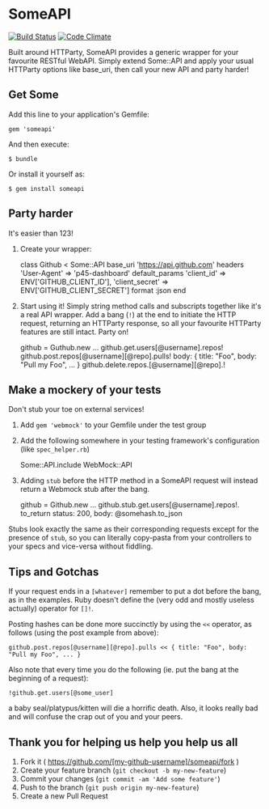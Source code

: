# SomeAPI
[![Build Status](https://travis-ci.org/jellymann/someapi.svg?branch=master)](https://travis-ci.org/jellymann/someapi)
[![Code Climate](https://codeclimate.com/github/jellymann/someapi.png)](https://codeclimate.com/github/jellymann/someapi)

Built around HTTParty, SomeAPI provides a generic wrapper for your favourite RESTful WebAPI. Simply extend Some::API and apply your usual HTTParty options like base_uri, then call your new API and party harder!

## Get Some

Add this line to your application's Gemfile:

    gem 'someapi'

And then execute:

    $ bundle

Or install it yourself as:

    $ gem install someapi

## Party harder

It's easier than 123!

  1. Create your wrapper:

        class Github < Some::API
          base_uri 'https://api.github.com'
          headers 'User-Agent' => 'p45-dashboard'
          default_params 'client_id' => ENV['GITHUB_CLIENT_ID'],
            'client_secret' => ENV['GITHUB_CLIENT_SECRET']
          format :json
        end

  2. Start using it! Simply string method calls and subscripts together like it's a real API wrapper. Add a bang (`!`) at the end to initiate the HTTP request, returning an HTTParty response, so all your favourite HTTParty features are still intact. Party on!

        github = Guthub.new
        ...
        github.get.users[@username].repos!
        github.post.repos[@username][@repo].pulls! body: { title: "Foo", body: "Pull my Foo", ... }
        github.delete.repos.[@username][@repo].!

## Make a mockery of your tests

Don't stub your toe on external services!

  1. Add `gem 'webmock'` to your Gemfile under the test group

  2. Add the following somewhere in your testing framework's configuration (like `spec_helper.rb`)

        Some::API.include WebMock::API

  3. Adding `stub` before the HTTP method in a SomeAPI request will instead return a Webmock stub after the bang.

        github = Github.new
        ...
        github.stub.get.users[@username].repos!.
          to_return status: 200, body: @somehash.to_json

Stubs look exactly the same as their corresponding requests except for the presence of `stub`, so you can literally copy-pasta from your controllers to your specs and vice-versa without fiddling.

## Tips and Gotchas

If your request ends in a `[whatever]` remember to put a dot before the bang, as in the examples. Ruby doesn't define the (very odd and mostly useless actually) operator for `[]!`.

Posting hashes can be done more succinctly by using the `<<` operator, as follows (using the post example from above):

    github.post.repos[@username][@repo].pulls << { title: "Foo", body: "Pull my Foo", ... }

Also note that every time you do the following (ie. put the bang at the beginning of a request):

    !github.get.users[@some_user]

a baby seal/platypus/kitten will die a horrific death. Also, it looks really bad and will confuse the crap out of you and your peers.

## Thank you for helping us help you help us all

1. Fork it ( https://github.com/[my-github-username]/someapi/fork )
2. Create your feature branch (`git checkout -b my-new-feature`)
3. Commit your changes (`git commit -am 'Add some feature'`)
4. Push to the branch (`git push origin my-new-feature`)
5. Create a new Pull Request
